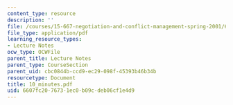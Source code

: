 ```yaml
---
content_type: resource
description: ''
file: /courses/15-667-negotiation-and-conflict-management-spring-2001/6607fc2076731ec0b09cdeb06cf1e4d9_10_minutes.pdf
file_type: application/pdf
learning_resource_types:
- Lecture Notes
ocw_type: OCWFile
parent_title: Lecture Notes
parent_type: CourseSection
parent_uid: cbc0844b-ccd9-ec29-098f-45393b46b34b
resourcetype: Document
title: 10_minutes.pdf
uid: 6607fc20-7673-1ec0-b09c-deb06cf1e4d9
---
```

